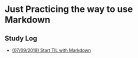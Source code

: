 # Just Practicing the way to use Markdown  

## Study Log  
* [(07/09/2019) Start TIL with Markdown](TIL_Markdown(190709).md)
